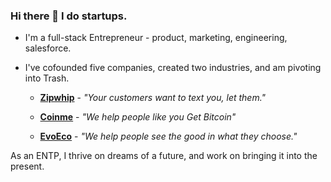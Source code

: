 ### Hi there 👋 I do startups.
 
 - I'm a full-stack Entrepreneur - product, marketing, engineering, salesforce.
 
 - I've cofounded five companies, created two industries, and am pivoting into Trash.

   * **[Zipwhip](https://www.zipwhip.com)** - _"Your customers want to text you, let them."_
   
   * **[Coinme](https://www.coinme.com)** - _"We help people like you Get Bitcoin"_
   
   * **[EvoEco](https://www.evoeco.com)** - _"We help people see the good in what they choose."_
 
As an ENTP, I thrive on dreams of a future, and work on bringing it into the present.

<!--
**msmyers/msmyers** is a ✨ _special_ ✨ repository because its `README.md` (this file) appears on your GitHub profile.

Here are some ideas to get you started:

- 🔭 I’m currently working on 
- 🔭 I’m currently working on ...
- 🌱 I’m currently learning ...
- 👯 I’m looking to collaborate on ...
- 🤔 I’m looking for help with ...
- 💬 Ask me about ...
- 📫 How to reach me: ...
- 😄 Pronouns: ...

-->
